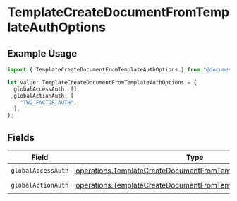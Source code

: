# TemplateCreateDocumentFromTemplateAuthOptions

## Example Usage

```typescript
import { TemplateCreateDocumentFromTemplateAuthOptions } from "@documenso/sdk-typescript/models/operations";

let value: TemplateCreateDocumentFromTemplateAuthOptions = {
  globalAccessAuth: [],
  globalActionAuth: [
    "TWO_FACTOR_AUTH",
  ],
};
```

## Fields

| Field                                                                                                                                            | Type                                                                                                                                             | Required                                                                                                                                         | Description                                                                                                                                      |
| ------------------------------------------------------------------------------------------------------------------------------------------------ | ------------------------------------------------------------------------------------------------------------------------------------------------ | ------------------------------------------------------------------------------------------------------------------------------------------------ | ------------------------------------------------------------------------------------------------------------------------------------------------ |
| `globalAccessAuth`                                                                                                                               | [operations.TemplateCreateDocumentFromTemplateGlobalAccessAuth](../../models/operations/templatecreatedocumentfromtemplateglobalaccessauth.md)[] | :heavy_check_mark:                                                                                                                               | N/A                                                                                                                                              |
| `globalActionAuth`                                                                                                                               | [operations.TemplateCreateDocumentFromTemplateGlobalActionAuth](../../models/operations/templatecreatedocumentfromtemplateglobalactionauth.md)[] | :heavy_check_mark:                                                                                                                               | N/A                                                                                                                                              |
